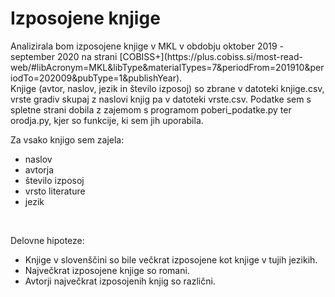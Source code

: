 # Izposojene knjige
<p>
Analizirala bom izposojene knjige v MKL v obdobju oktober 2019 - september 2020 na strani [COBISS+](https://plus.cobiss.si/most-read-web/#libAcronym=MKL&libType&materialTypes=7&periodFrom=201910&periodTo=202009&pubType=1&publishYear). 
<br>
Knjige (avtor, naslov, jezik in število izposoj) so zbrane v datoteki knjige.csv, vrste gradiv skupaj z naslovi knjig pa v datoteki vrste.csv.
Podatke sem s spletne strani dobila z zajemom s programom poberi_podatke.py ter orodja.py, kjer so funkcije, ki sem jih uporabila.
</p>

<p>Za vsako knjigo sem zajela:</p>
<ul>
<li>naslov</li>
<li>avtorja</li>
<li>število izposoj</li>
<li>vrsto literature</li>
<li>jezik</li>
</ul>
<br>

<p>Delovne hipoteze:</p>
<ul>
<li>Knjige v slovenščini so bile večkrat izposojene kot knjige v tujih jezikih.</li>
<li>Največkrat izposojene knjige so romani.</li>
<li>Avtorji največkrat izposojenih knjig so različni.</li>
</ul>